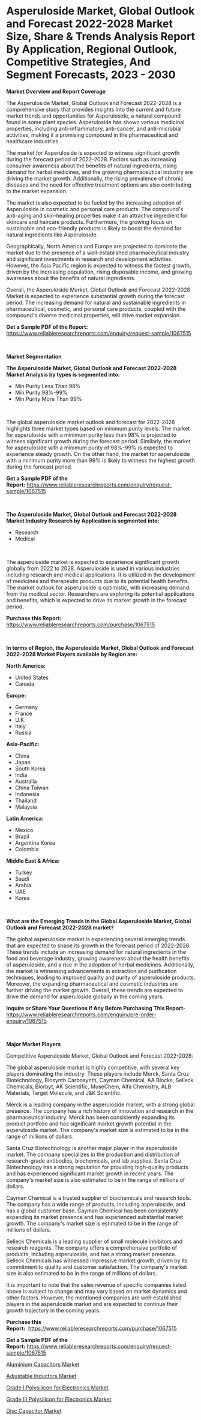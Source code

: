<p><h1>Asperuloside Market, Global Outlook and Forecast 2022-2028 Market Size, Share & Trends Analysis Report By Application, Regional Outlook, Competitive Strategies, And Segment Forecasts, 2023 - 2030</h1></p><p><strong>Market Overview and Report Coverage</strong></p>
<p><p>The Asperuloside Market, Global Outlook and Forecast 2022-2028 is a comprehensive study that provides insights into the current and future market trends and opportunities for Asperuloside, a natural compound found in some plant species. Asperuloside has shown various medicinal properties, including anti-inflammatory, anti-cancer, and anti-microbial activities, making it a promising compound in the pharmaceutical and healthcare industries.</p><p>The market for Asperuloside is expected to witness significant growth during the forecast period of 2022-2028. Factors such as increasing consumer awareness about the benefits of natural ingredients, rising demand for herbal medicines, and the growing pharmaceutical industry are driving the market growth. Additionally, the rising prevalence of chronic diseases and the need for effective treatment options are also contributing to the market expansion.</p><p>The market is also expected to be fueled by the increasing adoption of Asperuloside in cosmetic and personal care products. The compound's anti-aging and skin-healing properties make it an attractive ingredient for skincare and haircare products. Furthermore, the growing focus on sustainable and eco-friendly products is likely to boost the demand for natural ingredients like Asperuloside.</p><p>Geographically, North America and Europe are projected to dominate the market due to the presence of a well-established pharmaceutical industry and significant investments in research and development activities. However, the Asia Pacific region is expected to witness the fastest growth, driven by the increasing population, rising disposable income, and growing awareness about the benefits of natural ingredients.</p><p>Overall, the Asperuloside Market, Global Outlook and Forecast 2022-2028 Market is expected to experience substantial growth during the forecast period. The increasing demand for natural and sustainable ingredients in pharmaceutical, cosmetic, and personal care products, coupled with the compound's diverse medicinal properties, will drive market expansion.</p></p>
<p><strong>Get a Sample PDF of the Report:</strong> <a href="https://www.reliableresearchreports.com/enquiry/request-sample/1067515">https://www.reliableresearchreports.com/enquiry/request-sample/1067515</a></p>
<p>&nbsp;</p>
<p><strong>Market Segmentation</strong></p>
<p><strong>The Asperuloside Market, Global Outlook and Forecast 2022-2028 Market Analysis by types is segmented into:</strong></p>
<p><ul><li>Min Purity Less Than 98%</li><li>Min Purity 98%-99%</li><li>Min Purity More Than 99%</li></ul></p>
<p>&nbsp;</p>
<p><p>The global asperuloside market outlook and forecast for 2022-2028 highlights three market types based on minimum purity levels. The market for asperuloside with a minimum purity less than 98% is projected to witness significant growth during the forecast period. Similarly, the market for asperuloside with a minimum purity of 98%-99% is expected to experience steady growth. On the other hand, the market for asperuloside with a minimum purity more than 99% is likely to witness the highest growth during the forecast period.</p></p>
<p><strong>Get a Sample PDF of the Report:</strong>&nbsp;<a href="https://www.reliableresearchreports.com/enquiry/request-sample/1067515">https://www.reliableresearchreports.com/enquiry/request-sample/1067515</a></p>
<p>&nbsp;</p>
<p><strong>The Asperuloside Market, Global Outlook and Forecast 2022-2028 Market Industry Research by Application is segmented into:</strong></p>
<p><ul><li>Research</li><li>Medical</li></ul></p>
<p>&nbsp;</p>
<p><p>The asperuloside market is expected to experience significant growth globally from 2022 to 2028. Asperuloside is used in various industries including research and medical applications. It is utilized in the development of medicines and therapeutic products due to its potential health benefits. The market outlook for asperuloside is optimistic, with increasing demand from the medical sector. Researchers are exploring its potential applications and benefits, which is expected to drive its market growth in the forecast period.</p></p>
<p><strong>Purchase this Report:</strong>&nbsp; <a href="https://www.reliableresearchreports.com/purchase/1067515">https://www.reliableresearchreports.com/purchase/1067515</a></p>
<p>&nbsp;</p>
<p><strong>In terms of Region, the Asperuloside Market, Global Outlook and Forecast 2022-2028 Market Players available by Region are:</strong></p>
<p>
    <p> <strong> North America: </strong>
        <ul>
            <li>United States</li>
            <li>Canada</li>
        </ul>
        </p> 
    <p> <strong> Europe: </strong>
        <ul>
            <li>Germany</li>
            <li>France</li>
            <li>U.K.</li>
            <li>Italy</li>
            <li>Russia</li>
        </ul>
        </p> 
    <p> <strong> Asia-Pacific: </strong>
        <ul>
            <li>China</li>
            <li>Japan</li>
            <li>South Korea</li>
            <li>India</li>
            <li>Australia</li>
            <li>China Taiwan</li>
            <li>Indonesia</li>
            <li>Thailand</li>
            <li>Malaysia</li>
        </ul>
        </p> 
    <p> <strong> Latin America: </strong>
        <ul>
            <li>Mexico</li>
            <li>Brazil</li>
            <li>Argentina Korea</li>
            <li>Colombia</li>
        </ul>
        </p> 
    <p> <strong> Middle East & Africa: </strong>
        <ul>
            <li>Turkey</li>
            <li>Saudi</li>
            <li>Arabia</li>
            <li>UAE</li>
            <li>Korea</li>
        </ul>
    </p>
    </p>
<p>&nbsp;</p>
<p><strong>What are the Emerging Trends in the Global Asperuloside Market, Global Outlook and Forecast 2022-2028 market?</strong></p>
<p><p>The global asperuloside market is experiencing several emerging trends that are expected to shape its growth in the forecast period of 2022-2028. These trends include an increasing demand for natural ingredients in the food and beverage industry, growing awareness about the health benefits of asperuloside, and a rise in the adoption of herbal medicines. Additionally, the market is witnessing advancements in extraction and purification techniques, leading to improved quality and purity of asperuloside products. Moreover, the expanding pharmaceutical and cosmetic industries are further driving the market growth. Overall, these trends are expected to drive the demand for asperuloside globally in the coming years.</p></p>
<p><strong>Inquire or Share Your Questions If Any Before Purchasing This Report</strong>- <a href="https://www.reliableresearchreports.com/enquiry/pre-order-enquiry/1067515">https://www.reliableresearchreports.com/enquiry/pre-order-enquiry/1067515</a></p>
<p>&nbsp;</p>
<p><strong>Major Market Players</strong></p>
<p><p>Competitive Asperuloside Market, Global Outlook and Forecast 2022-2028:</p><p>The global asperuloside market is highly competitive, with several key players dominating the industry. These players include Merck, Santa Cruz Biotechnology, Biosynth Carbosynth, Cayman Chemical, AA Blocks, Selleck Chemicals, Biorbyt, AK Scientific, MuseChem, Alfa Chemistry, ALB Materials, Target Molecule, and J&K Scientific. </p><p>Merck is a leading company in the asperuloside market, with a strong global presence. The company has a rich history of innovation and research in the pharmaceutical industry. Merck has been consistently expanding its product portfolio and has significant market growth potential in the asperuloside market. The company's market size is estimated to be in the range of millions of dollars.</p><p>Santa Cruz Biotechnology is another major player in the asperuloside market. The company specializes in the production and distribution of research-grade antibodies, biochemicals, and lab supplies. Santa Cruz Biotechnology has a strong reputation for providing high-quality products and has experienced significant market growth in recent years. The company's market size is also estimated to be in the range of millions of dollars.</p><p>Cayman Chemical is a trusted supplier of biochemicals and research tools. The company has a wide range of products, including asperuloside, and has a global customer base. Cayman Chemical has been consistently expanding its market presence and has experienced substantial market growth. The company's market size is estimated to be in the range of millions of dollars.</p><p>Selleck Chemicals is a leading supplier of small molecule inhibitors and research reagents. The company offers a comprehensive portfolio of products, including asperuloside, and has a strong market presence. Selleck Chemicals has witnessed impressive market growth, driven by its commitment to quality and customer satisfaction. The company's market size is also estimated to be in the range of millions of dollars.</p><p>It is important to note that the sales revenue of specific companies listed above is subject to change and may vary based on market dynamics and other factors. However, the mentioned companies are well-established players in the asperuloside market and are expected to continue their growth trajectory in the coming years.</p></p>
<p><strong>Purchase this Report:</strong>&nbsp;&nbsp;<a href="https://www.reliableresearchreports.com/purchase/1067515">https://www.reliableresearchreports.com/purchase/1067515</a></p>
<p></p>
<p><strong>Get a Sample PDF of the Report:</strong>&nbsp;<a href="https://www.reliableresearchreports.com/enquiry/request-sample/1067515">https://www.reliableresearchreports.com/enquiry/request-sample/1067515</a></p>
<p><p><a href="https://medium.com/@maeganbraun/aluminium-capacitors-market-size-growth-forecast-2023-2030-1270fbe4e0c1">Aluminium Capacitors Market</a></p><p><a href="https://medium.com/@toneygrimes2023/adjustable-inductors-market-size-growth-forecast-2023-2030-40c2afa5ceb4">Adjustable Inductors Market</a></p><p><a href="https://www.reportprime.com/grade-i-polysilicon-for-electronics-r5706">Grade I Polysilicon for Electronics Market</a></p><p><a href="https://www.reportprime.com/grade-iii-polysilicon-for-electronics-r5711">Grade III Polysilicon for Electronics Market</a></p><p><a href="https://www.linkedin.com/pulse/disc-capacitor-market-share-amp-new-trends-analysis-report-tymae/">Disc Capacitor Market</a></p></p>